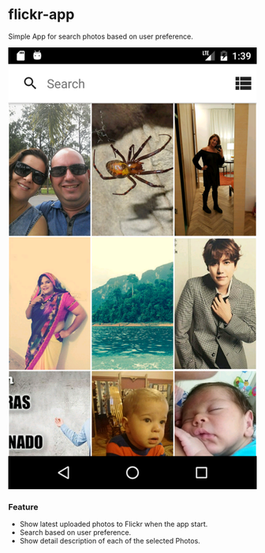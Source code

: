 # flickr-app

Simple App for search photos based on user preference.

![Image of flickr-app](https://github.com/nicolaquartieri/flickr-app/blob/master/device.png)

### Feature

  - Show latest uploaded photos to Flickr when the app start.
  - Search based on user preference.
  - Show detail description of each of the selected Photos.
